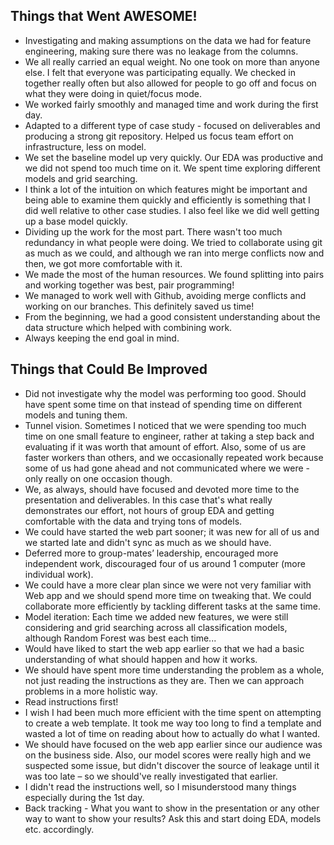 ## Things that Went AWESOME!

* Investigating and making assumptions on the data we had for feature engineering, making sure there was no leakage from the columns.
* We all really carried an equal weight. No one took on more than anyone else. I felt that everyone was participating equally. We checked in together really often but also allowed for people to go off and focus on what they were doing in quiet/focus mode.
* We worked fairly smoothly and managed time and work during the first day.
* Adapted to a different type of case study - focused on deliverables and producing a strong git repository.
Helped us focus team effort on infrastructure, less on model.
* We set the baseline model up very quickly. Our EDA was productive and we did not spend too much time on it. We spent time exploring different models and grid searching.
* I think a lot of the intuition on which features might be important and being able to examine them quickly and efficiently is something that I did well relative to other case studies. I also feel like we did well getting up a base model quickly.
* Dividing up the work for the most part. There wasn't too much redundancy in what people were doing. We tried to collaborate using git as much as we could, and although we ran into merge conflicts now and then, we got more comfortable with it.
* We made the most of the human resources. We found splitting into pairs and working together was best, pair programming!
* We managed to work well with Github, avoiding merge conflicts and working on our branches. This definitely saved us time!
* From the beginning, we had a good consistent understanding about the data structure which helped with combining work.
* Always keeping the end goal in mind.


## Things that Could Be Improved

* Did not investigate why the model was performing too good. Should have spent some time on that instead of spending time on different models and tuning them.
* Tunnel vision. Sometimes I noticed that we were spending too much time on one small feature to engineer, rather at taking a step back and evaluating if it was worth that amount of effort. Also, some of us are faster workers than others, and we occasionally repeated work because some of us had gone ahead and not communicated where we were - only really on one occasion though.
* We, as always, should have focused and devoted more time to the presentation and deliverables. In this case that's what really demonstrates our effort, not hours of group EDA and getting comfortable with the data and trying tons of models.
* We could have started the web part sooner; it was new for all of us and we started late and didn't sync as much as we should have.
* Deferred more to group-mates’ leadership, encouraged more independent work, discouraged four of us around 1 computer (more individual work).
* We could have a more clear plan since we were not very familiar with Web app and we should spend more time on tweaking that. We could collaborate more efficiently by tackling different tasks at the same time.
* Model iteration: Each time we added new features, we were still considering and grid searching across all classification models, although Random Forest was best each time...
* Would have liked to start the web app earlier so that we had a basic understanding of what should happen and how it works.
* We should have spent more time understanding the problem as a whole, not just reading the instructions as they are. Then we can approach problems in a more holistic way.
* Read instructions first!
* I wish I had been much more efficient with the time spent on attempting to create a web template. It took me way too long to find a template and wasted a lot of time on reading about how to actually do what I wanted.
* We should have focused on the web app earlier since our audience was on the business side. Also, our model scores were really high and we suspected some issue, but didn't discover the source of leakage until it was too late – so we should've really investigated that earlier. 
* I didn't read the instructions well, so I misunderstood many things especially during the 1st day.
* Back tracking - What you want to show in the presentation or any other way to want to show your results? Ask this and start doing EDA, models etc. accordingly.
